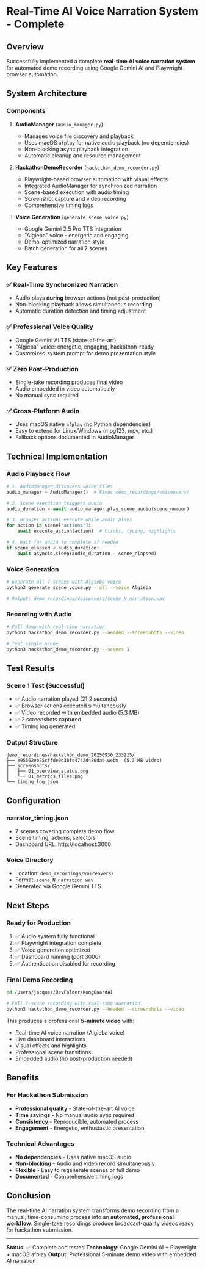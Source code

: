 # Real-Time AI Voice Narration System - Complete

## Overview

Successfully implemented a complete **real-time AI voice narration system** for automated demo recording using Google Gemini AI and Playwright browser automation.

## System Architecture

### Components

1. **AudioManager** (`audio_manager.py`)
   - Manages voice file discovery and playback
   - Uses macOS `afplay` for native audio playback (no dependencies)
   - Non-blocking async playback integration
   - Automatic cleanup and resource management

2. **HackathonDemoRecorder** (`hackathon_demo_recorder.py`)
   - Playwright-based browser automation with visual effects
   - Integrated AudioManager for synchronized narration
   - Scene-based execution with audio timing
   - Screenshot capture and video recording
   - Comprehensive timing logs

3. **Voice Generation** (`generate_scene_voice.py`)
   - Google Gemini 2.5 Pro TTS integration
   - "Algieba" voice - energetic and engaging
   - Demo-optimized narration style
   - Batch generation for all 7 scenes

## Key Features

### ✅ Real-Time Synchronized Narration
- Audio plays **during** browser actions (not post-production)
- Non-blocking playback allows simultaneous recording
- Automatic duration detection and timing adjustment

### ✅ Professional Voice Quality
- Google Gemini AI TTS (state-of-the-art)
- "Algieba" voice: energetic, engaging, hackathon-ready
- Customized system prompt for demo presentation style

### ✅ Zero Post-Production
- Single-take recording produces final video
- Audio embedded in video automatically
- No manual sync required

### ✅ Cross-Platform Audio
- Uses macOS native `afplay` (no Python dependencies)
- Easy to extend for Linux/Windows (mpg123, mpv, etc.)
- Fallback options documented in AudioManager

## Technical Implementation

### Audio Playback Flow

```python
# 1. AudioManager discovers voice files
audio_manager = AudioManager()  # Finds demo_recordings/voiceovers/

# 2. Scene execution triggers audio
audio_duration = await audio_manager.play_scene_audio(scene_number)

# 3. Browser actions execute while audio plays
for action in scene["actions"]:
    await execute_action(action)  # Clicks, typing, highlights

# 4. Wait for audio to complete if needed
if scene_elapsed < audio_duration:
    await asyncio.sleep(audio_duration - scene_elapsed)
```

### Voice Generation

```bash
# Generate all 7 scenes with Algieba voice
python3 generate_scene_voice.py --all --voice Algieba

# Output: demo_recordings/voiceovers/scene_N_narration.wav
```

### Recording with Audio

```bash
# Full demo with real-time narration
python3 hackathon_demo_recorder.py --headed --screenshots --video

# Test single scene
python3 hackathon_demo_recorder.py --scenes 1
```

## Test Results

### Scene 1 Test (Successful)
- ✅ Audio narration played (21.2 seconds)
- ✅ Browser actions executed simultaneously
- ✅ Video recorded with embedded audio (5.3 MB)
- ✅ 2 screenshots captured
- ✅ Timing log generated

### Output Structure
```
demo_recordings/hackathon_demo_20250930_233215/
├── e95562eb25cffde0d3bfc4742d480da0.webm  (5.3 MB video)
├── screenshots/
│   ├── 01_overview_status.png
│   └── 01_metrics_tiles.png
└── timing_log.json
```

## Configuration

### narrator_timing.json
- 7 scenes covering complete demo flow
- Scene timing, actions, selectors
- Dashboard URL: http://localhost:3000

### Voice Directory
- Location: `demo_recordings/voiceovers/`
- Format: `scene_N_narration.wav`
- Generated via Google Gemini TTS

## Next Steps

### Ready for Production
1. ✅ Audio system fully functional
2. ✅ Playwright integration complete
3. ✅ Voice generation optimized
4. ✅ Dashboard running (port 3000)
5. ✅ Authentication disabled for recording

### Final Demo Recording
```bash
cd /Users/jacques/DevFolder/KongGuardAI

# Full 7-scene recording with real-time narration
python3 hackathon_demo_recorder.py --headed --screenshots --video
```

This produces a professional **5-minute video** with:
- Real-time AI voice narration (Algieba voice)
- Live dashboard interactions
- Visual effects and highlights
- Professional scene transitions
- Embedded audio (no post-production needed)

## Benefits

### For Hackathon Submission
- **Professional quality** - State-of-the-art AI voice
- **Time savings** - No manual audio sync required
- **Consistency** - Reproducible, automated process
- **Engagement** - Energetic, enthusiastic presentation

### Technical Advantages
- **No dependencies** - Uses native macOS audio
- **Non-blocking** - Audio and video record simultaneously
- **Flexible** - Easy to regenerate scenes or full demo
- **Documented** - Comprehensive timing logs

## Conclusion

The real-time AI narration system transforms demo recording from a manual, time-consuming process into an **automated, professional workflow**. Single-take recordings produce broadcast-quality videos ready for hackathon submission.

---

**Status**: ✅ Complete and tested
**Technology**: Google Gemini AI + Playwright + macOS afplay
**Output**: Professional 5-minute demo video with embedded AI narration
